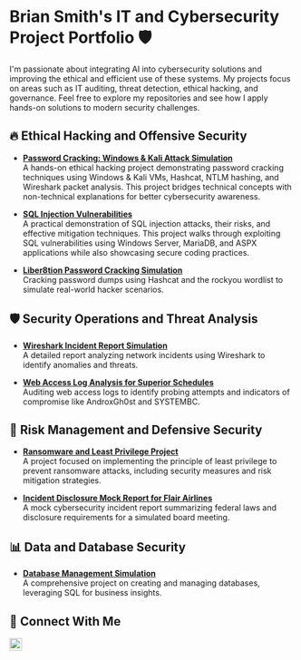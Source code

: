 # Brian Smith's IT and Cybersecurity Project Portfolio 🛡️  

I'm passionate about integrating AI into cybersecurity solutions and improving the ethical and efficient use of these systems. My projects focus on areas such as IT auditing, threat detection, ethical hacking, and governance. Feel free to explore my repositories and see how I apply hands-on solutions to modern security challenges.  

## 🔥 Ethical Hacking and Offensive Security  

- **[Password Cracking: Windows & Kali Attack Simulation](https://github.com/smitthbrian/Password-Cracking)**  
  A hands-on ethical hacking project demonstrating password cracking techniques using Windows & Kali VMs, Hashcat, NTLM hashing, and Wireshark packet analysis. This project bridges technical concepts with non-technical explanations for better cybersecurity awareness.  

- **[SQL Injection Vulnerabilities](https://github.com/smitthbrian/SQL-Injection-Vulnerabilities)**  
  A practical demonstration of SQL injection attacks, their risks, and effective mitigation techniques. This project walks through exploiting SQL vulnerabilities using Windows Server, MariaDB, and ASPX applications while also showcasing secure coding practices.  

- **[Liber8tion Password Cracking Simulation](https://github.com/smitthbrian/Network-Traffic-Analysis)**  
  Cracking password dumps using Hashcat and the rockyou wordlist to simulate real-world hacker scenarios.  

## 🛡️ Security Operations and Threat Analysis  

- **[Wireshark Incident Report Simulation](https://github.com/smitthbrian/Wireshark-Incident-Report-)**  
  A detailed report analyzing network incidents using Wireshark to identify anomalies and threats.  

- **[Web Access Log Analysis for Superior Schedules](https://github.com/smitthbrian/Password-Audit-Simulation)**  
  Auditing web access logs to identify probing attempts and indicators of compromise like AndroxGh0st and SYSTEMBC.  

## 🚨 Risk Management and Defensive Security  

- **[Ransomware and Least Privilege Project](https://github.com/smitthbrian/Ransomware-and-Least-Privilege-Project)**  
  A project focused on implementing the principle of least privilege to prevent ransomware attacks, including security measures and risk mitigation strategies.  

- **[Incident Disclosure Mock Report for Flair Airlines](https://github.com/smitthbrian/Incident-Disclosure-Mock-Report)**  
  A mock cybersecurity incident report summarizing federal laws and disclosure requirements for a simulated board meeting.  

## 📊 Data and Database Security  

- **[Database Management Simulation](https://github.com/smitthbrian/Database-Management---Cumulative-MySQL-Code)**  
  A comprehensive project on creating and managing databases, leveraging SQL for business insights.  

## 🌱 Connect With Me  

[<img align="left" alt="Brian Smith | LinkedIn" width="22px" src="https://cdn.jsdelivr.net/npm/simple-icons@v3/icons/linkedin.svg" />][linkedin]  

[linkedin]: https://www.linkedin.com/in/briansmith2025/  
